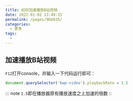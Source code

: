 ```yaml
---
title: 如何加速播放B站视频
date: 2022-01-02 13:49:15
permalink: /pages/9bb835/
categories:
  - 更多
tags:
  - 
---
```


## 加速播放B站视频

`F12`打开console，并输入一下代码运行即可：
```javascript
document.querySelector('bwp-video').playbackRate = 1.5
```

::: note 
`1.5`即在播放器原有播放速度之上加速的倍数
::